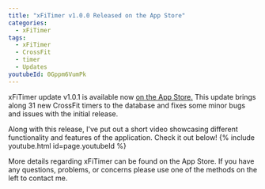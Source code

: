 ```yaml
---
title: "xFiTimer v1.0.0 Released on the App Store"
categories:
  - xFiTimer
tags:
  - xFiTimer
  - CrossFit
  - timer
  - Updates
youtubeId: 0Gppm6VumPk
---
```


xFiTimer update v1.0.1 is available now [on the App Store.](https://joshuaseltzer.github.io/xfitimer/)  This update brings along 31 new CrossFit timers to the database and fixes some minor bugs and issues with the initial release.

Along with this release, I've put out a short video showcasing different functionality and features of the application.  Check it out below!
{% include youtube.html id=page.youtubeId %}

More details regarding xFiTimer can be found on the App Store.  If you have any questions, problems, or concerns please use one of the methods on the left to contact me.